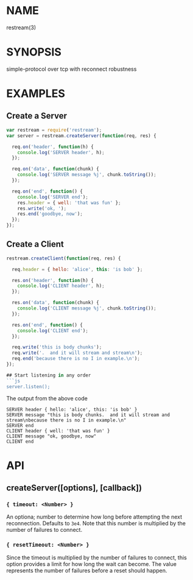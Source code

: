 
# NAME
restream(3)

# SYNOPSIS
simple-protocol over tcp with reconnect robustness

# EXAMPLES

## Create a Server
```js
var restream = require('restream');
var server = restream.createServer(function(req, res) {

  req.on('header', function(h) {
    console.log('SERVER header', h);
  });

  req.on('data', function(chunk) {
    console.log('SERVER message %j', chunk.toString());
  });

  req.on('end', function() {
    console.log('SERVER end');
    res.header = { well: 'that was fun' };
    res.write('ok, ');
    res.end('goodbye, now');
  });
});
```

## Create a Client
```js
restream.createClient(function(req, res) {

  req.header = { hello: 'alice', this: 'is bob' };

  res.on('header', function(h) {
    console.log('CLIENT header', h);
  });

  res.on('data', function(chunk) {
    console.log('CLIENT message %j', chunk.toString());
  });

  res.on('end', function() {
    console.log('CLIENT end');
  });

  req.write('this is body chunks');
  req.write('.  and it will stream and stream\n');
  req.end('because there is no I in example.\n');
});

## Start listening in any order
```js
server.listen();
```

The output from the above code
```
SERVER header { hello: 'alice', this: 'is bob' }
SERVER message "this is body chunks.  and it will stream and stream\nbecause there is no I in example.\n"
SERVER end
CLIENT header { well: 'that was fun' }
CLIENT message "ok, goodbye, now"
CLIENT end
```

# API

## createServer([options], [callback])

### `{ timeout: <Number> }`
An optiona; number to determine how long before attempting the next reconnection. 
Defaults to `3e4`. Note that this number is multiplied by the number of failures
to connect.

### `{ resetTimeout: <Number> }`
Since the timeout is multiplied by the number of failures to connect, this 
option provides a limit for how long the wait can become. The value represents
the number of failures before a reset should happen.

